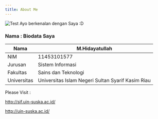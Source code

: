 ```yaml
---
title: About Me
---
```

<img src="/emerald/saya.png" alt="Test" title="Test" />
Ayo berkenalan dengan Saya :D

### Nama : Biodata Saya

Nama  | M.Hidayatullah
------------- | -------------
NIM  | 11453101577
Jurusan  | Sistem Informasi
Fakultas  | Sains dan Teknologi
Universitas  | Universitas Islam Negeri Sultan Syarif Kasim Riau


Please Visit :

http://sif.uin-suska.ac.id/

http://uin-suska.ac.id/
